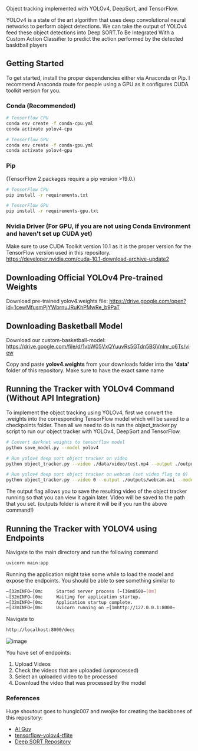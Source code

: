 Object tracking implemented with YOLOv4, DeepSort, and TensorFlow. 

YOLOv4 is a state of the art algorithm that uses deep convolutional neural networks to perform object detections. We can take the output of YOLOv4 feed these object detections into Deep SORT.To Be Integrated With a Custom Action Classifier to predict the action performed by the detected basktball players

## Getting Started
To get started, install the proper dependencies either via Anaconda or Pip. I recommend Anaconda route for people using a GPU as it configures CUDA toolkit version for you.

### Conda (Recommended)

```bash
# Tensorflow CPU
conda env create -f conda-cpu.yml
conda activate yolov4-cpu

# Tensorflow GPU
conda env create -f conda-gpu.yml
conda activate yolov4-gpu
```

### Pip
(TensorFlow 2 packages require a pip version >19.0.)
```bash
# TensorFlow CPU
pip install -r requirements.txt

# TensorFlow GPU
pip install -r requirements-gpu.txt
```
### Nvidia Driver (For GPU, if you are not using Conda Environment and haven't set up CUDA yet)
Make sure to use CUDA Toolkit version 10.1 as it is the proper version for the TensorFlow version used in this repository.
https://developer.nvidia.com/cuda-10.1-download-archive-update2

## Downloading Official YOLOv4 Pre-trained Weights
Download pre-trained yolov4.weights file: https://drive.google.com/open?id=1cewMfusmPjYWbrnuJRuKhPMwRe_b9PaT

## Downloading Basketball Model
Download our custom-basketball-model: https://drive.google.com/file/d/1vbW05VxQYuuvRs5GTdn5BGVnInr_o6Ts/view


Copy and paste **yolov4.weights** from your downloads folder into the **'data'** folder of this repository. Make sure to have the exact same name


## Running the Tracker with YOLOv4 Command (Without API Integration)
To implement the object tracking using YOLOv4, first we convert the .weights into the corresponding TensorFlow model which will be saved to a checkpoints folder. Then all we need to do is run the object_tracker.py script to run our object tracker with YOLOv4, DeepSort and TensorFlow.
```bash
# Convert darknet weights to tensorflow model
python save_model.py --model yolov4 

# Run yolov4 deep sort object tracker on video
python object_tracker.py --video ./data/video/test.mp4 --output ./outputs/demo.avi --model yolov4

# Run yolov4 deep sort object tracker on webcam (set video flag to 0)
python object_tracker.py --video 0 --output ./outputs/webcam.avi --model yolov4
```
The output flag allows you to save the resulting video of the object tracker running so that you can view it again later. Video will be saved to the path that you set. (outputs folder is where it will be if you run the above command!)


## Running the Tracker with YOLOV4 using Endpoints
Navigate to the main directory and run the following command 

```bash
uvicorn main:app 
```
Running the application might take some while to load the model and expose the endpoints. You should be able to see something similar to

```bash
←[32mINFO←[0m:     Started server process [←[36m8500←[0m]
←[32mINFO←[0m:     Waiting for application startup.
←[32mINFO←[0m:     Application startup complete.
←[32mINFO←[0m:     Uvicorn running on ←[1mhttp://127.0.0.1:8000←
```

Navigate to 

```bash
http://localhost:8000/docs
```
![image](https://user-images.githubusercontent.com/45897168/153769232-fe028940-2e03-4c2f-9514-483ca1ce794d.png)

You have set of endpoints:

1. Upload Videos
2. Check the videos that are uploaded (unprocessed)
3. Select an uploaded video to be processed
4. Download the video that was processed by the model

### References  

   Huge shoutout goes to hunglc007 and nwojke for creating the backbones of this repository:
  * [AI Guy](https://github.com/theAIGuysCodee)
  * [tensorflow-yolov4-tflite](https://github.com/hunglc007/tensorflow-yolov4-tflite)
  * [Deep SORT Repository](https://github.com/nwojke/deep_sort)
